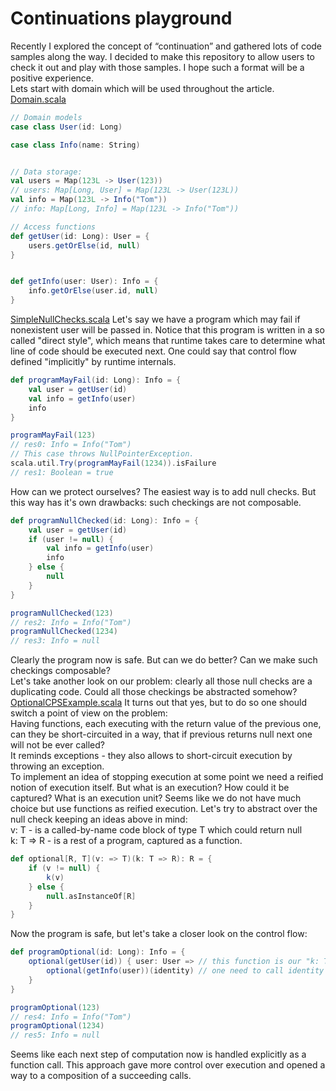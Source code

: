 # Continuations playground

Recently I explored the concept of “continuation” and gathered lots of code samples along the way. I decided to make this repository to allow users to check it out and play with those samples. I hope such a format will be a positive experience.  
Lets start with domain which will be used throughout the article.  
[Domain.scala](continuations_playground/src/main/scala/contarticle/Domain.scala)
```scala
// Domain models
case class User(id: Long)

case class Info(name: String)


// Data storage:
val users = Map(123L -> User(123))
// users: Map[Long, User] = Map(123L -> User(123L))
val info = Map(123L -> Info("Tom"))
// info: Map[Long, Info] = Map(123L -> Info("Tom"))

// Access functions
def getUser(id: Long): User = {
    users.getOrElse(id, null)
}


def getInfo(user: User): Info = {
    info.getOrElse(user.id, null)
}
```
[SimpleNullChecks.scala](continuations_playground/src/main/scala/contarticle/SimpleNullChecks.scala)
Let's say we have a program which may fail if nonexistent user will be passed in.
Notice that this program is written in a so called "direct style", which means that runtime
takes care to determine what line of code should be executed next.
One could say that control flow defined "implicitly" by runtime internals.
```scala
def programMayFail(id: Long): Info = {
    val user = getUser(id)
    val info = getInfo(user)
    info
}

programMayFail(123)
// res0: Info = Info("Tom")
// This case throws NullPointerException.
scala.util.Try(programMayFail(1234)).isFailure
// res1: Boolean = true
```
How can we protect ourselves? The easiest way is to add null checks.
But this way has it's own drawbacks: such checkings are not composable.
```scala
def programNullChecked(id: Long): Info = {
    val user = getUser(id)
    if (user != null) {
        val info = getInfo(user)
        info
    } else {
        null
    }
}

programNullChecked(123)
// res2: Info = Info("Tom")
programNullChecked(1234)
// res3: Info = null
```
Clearly the program now is safe. But can we do better? Can we make such checkings composable?  
Let's take another look on our problem: clearly all those null checks are a duplicating code.
Could all those checkings be abstracted somehow?  
[OptionalCPSExample.scala](continuations_playground/src/main/scala/contarticle/OptionalCPSExample.scala)
It turns out that yes, but to do so one should switch a point of view on the problem:  
Having functions, each executing with the return value of the previous one, can they be short-circuited
in a way, that if previous returns null next one will not be ever called?  
It reminds exceptions - they also allows to short-circuit execution by throwing an exception.  
To implement an idea of stopping execution at some point we need a reified notion of execution itself.
But what is an execution? How could it be captured? What is an execution unit?
Seems like we do not have much choice but use functions as reified execution.
Let's try to abstract over the null check keeping an ideas above in mind:  
v: T - is a called-by-name code block of type T which could return null  
k: T => R - is a rest of a program, captured as a function.  
```scala
def optional[R, T](v: => T)(k: T => R): R = {
    if (v != null) {
        k(v)
    } else {
        null.asInstanceOf[R]
    }
}
```
Now the program is safe, but let's take a closer look on the control flow:  
```scala
def programOptional(id: Long): Info = {
    optional(getUser(id)) { user: User => // this function is our "k: T => R" where T - User and R - Info
        optional(getInfo(user))(identity) // one need to call identity as the rest of computation to acquire the value from the previous step
    }
}

programOptional(123)
// res4: Info = Info("Tom")
programOptional(1234)
// res5: Info = null
```
Seems like each next step of computation now is handled explicitly as a function call.
This approach gave more control over execution and opened a way to a composition of a succeeding calls.  

